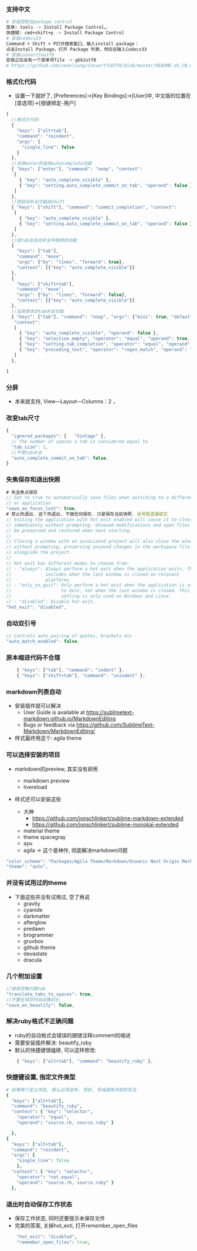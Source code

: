 ### 支持中文

```sh
# 安装控制台package control
菜单: tools -> Install Package Control…
快捷键: cmd+shift+p -> Install Package Control
# 安装codecs33
Command + Shift + P打开搜索窗口，输入install package：
点击Install Package，打开 Package 列表，然后在输入Codecs33
# 安装converttoutf8
安装之后会有一个菜单项file -> gbk2utf8
# https://github.com/seanliang/ConvertToUTF8/blob/master/README.zh_CN.md
```



### 格式化代码

- 设置一下就好了, [Preferences]->[Key Bindings]->[User]中,  中文版的位置在  [首选项]->[按键绑定-用户]

```js
[ 
  //格式化代码
  {
    "keys": ["alt+tab"],
    "command": "reindent", 
    "args": {
      "single_line": false
    }
  },
  //去除enter的选择autocomplete功能
  { "keys": ["enter"], "command": "noop", "context":
   [
     { "key": "auto_complete_visible" },
     { "key": "setting.auto_complete_commit_on_tab", "operand": false }
   ]
  },
  //把自动补全功能给shift
  { "keys": ["shift"], "command": "commit_completion", "context":
   [
     { "key": "auto_complete_visible" },
     { "key": "setting.auto_complete_commit_on_tab", "operand": false }
   ]
  },
  //给tab在自动补全中跳转的功能
  {
    "keys": ["tab"],
    "command": "move",
    "args": {"by": "lines", "forward": true},
    "context": [{"key": "auto_complete_visible"}]
  },
  {
    "keys": ["shift+tab"],
    "command": "move",
    "args": {"by": "lines", "forward": false},
    "context": [{"key": "auto_complete_visible"}]
  },
  //去除原本的tab补全功能
  { "keys": ["tab"], "command": "noop", "args": {"mini": true, "default": "\t"},
   "context":
   [
     { "key": "auto_complete_visible", "operand": false },
     { "key": "selection_empty", "operator": "equal", "operand": true, "match_all": true },
     { "key": "setting.tab_completion", "operator": "equal", "operand": true },
     { "key": "preceding_text", "operator": "regex_match", "operand": ".*\\w", "match_all": true },
   ]
  },

]

```

### 分屏

- 本来就支持, View—Layout—Columns：2 ，

### 改变tab尺寸

```js
{
  "ignored_packages": [   "Vintage" ],
  // The number of spaces a tab is considered equal to
  "tab_size": 1,
  //不用tab补全
  "auto_complete_commit_on_tab": false,
}
```

### 失焦保存和退出快照

```js
# 失去焦点保存
// Set to true to automatically save files when switching to a different file
// or application
"save_on_focus_lost": true,
# 禁止热退出, 这个热退出, 不做任何保存, 只是保存当前快照. 会导致遗漏提交
// Exiting the application with hot_exit enabled will cause it to close
// immediately without prompting. Unsaved modifications and open files will
// be preserved and restored when next starting.
//
// Closing a window with an associated project will also close the window
// without prompting, preserving unsaved changes in the workspace file
// alongside the project.
//
// Hot exit has different modes to choose from:
// - "always": Always perform a hot exit when the application exits. This
//             includes when the last window is closed on relevant
//             platforms.
// - "only_on_quit": Only perform a hot exit when the application is asked
//                   to exit, not when the last window is closed. This
//                   setting is only used on Windows and Linux.
// - "disabled": Disable hot exit.
"hot_exit": "disabled",
```



### 自动双引号

```js
// Controls auto pairing of quotes, brackets etc
"auto_match_enabled": false,
```

### 原本缩进代码不合理

```js
	{ "keys": ["tab"], "command": "indent" },
	{ "keys": ["shift+tab"], "command": "unindent" },
```



### markdown列表自动

- 安装插件就可以解决
  - User Guide is available at https://sublimetext-markdown.github.io/MarkdownEditing
  - Bugs or feedback via https://github.com/SublimeText-Markdown/MarkdownEditing/
- 样式最终用这个: agila theme

### 可以选择安装的项目

- markdown的preview, 其实没有卵用

  - markdown preview
  - livereload
- 样式还可以安装这些

  - 大神
    - https://github.com/jonschlinkert/sublime-markdown-extended
    - https://github.com/jonschlinkert/sublime-monokai-extended
  - material theme
  - theme spacegray
  - ayu
  - agila -> 这个是神作, 彻底解决markdown问题

```js
"color_scheme": "Packages/Agila Theme/Markdown/Oceanic Next Origin Markdown.tmTheme",
"theme": "auto",
```

### 并没有试用过的theme

- 下面这些并没有试用过, 空了再说
  - gravity
  - cyanide
  - darkmatter
  - afterglow
  - predawn
  - brogrammer
  - gruvbox
  - github theme
  - devastate
  - dracula

### 几个附加设置

```js
//使用空格代替tab
"translate_tabs_to_spaces": true,
//不要在保存时自动格式化
"save_on_beautify": false,
```

### 解决ruby格式不正确问题

- ruby的自动格式会错误的跟随注释comment的缩进
- 需要安装插件解决: beautify_ruby
- 默认的快捷键很磕碜, 可以这样修改: 

```js
	{ "keys": ["alt+tab"], "command": "beautify_ruby" },
```

### 快捷键设置, 指定文件类型

```ruby
# 如果两个定义冲突, 那么必须这样, 写好, 写成避免冲突的写法
{ 
  "keys": ["alt+tab"],
  "command": "beautify_ruby", 
  "context": { "key": "selector",
    "operator": "equal", 
    "operand": "source.rb, source.ruby" }

  },
{
  "keys": ["alt+tab"],
  "command": "reindent", 
  "args": {
    "single_line": false
    },
  "context": { "key": "selector",
    "operator": "not_equal", 
    "operand": "source.rb, source.ruby" }
  },
```

### 退出时自动保存工作状态

- 保存工作状态, 同时还要提示未保存文件
- 完美的答案, 关掉hot_exti, 打开remember_open_files

```ruby
	"hot_exit": "disabled",
	"remember_open_files": true,
```


